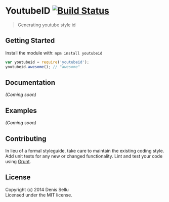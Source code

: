 # YoutubeID [![Build Status](https://secure.travis-ci.org/denissellu/youtubeid.png?branch=master)](http://travis-ci.org/denissellu/youtubeid)

> Generating youtube style id


## Getting Started

Install the module with: `npm install youtubeid`

```js
var youtubeid = require('youtubeid');
youtubeid.awesome(); // "awesome"
```



## Documentation

_(Coming soon)_


## Examples

_(Coming soon)_


## Contributing

In lieu of a formal styleguide, take care to maintain the existing coding style. Add unit tests for any new or changed functionality. Lint and test your code using [Grunt](http://gruntjs.com).


## License

Copyright (c) 2014 Denis Sellu  
Licensed under the MIT license.
